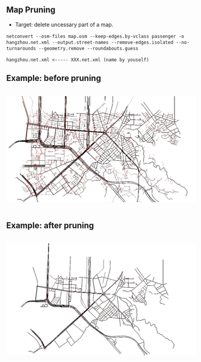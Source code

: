 Map Pruning
---
* Target: delete uncessary part of a map.
```
netconvert --osm-files map.osm --keep-edges.by-vclass passenger -o hangzhou.net.xml --output.street-names --remove-edges.isolated --no-turnarounds --geometry.remove --roundabouts.guess
```
```
hangzhou.net.xml <----- XXX.net.xml (name by youself)
```

Example: before pruning
---
</br>
<div align=center> <img src="https://github.com/AvisChiu/SUMO/blob/master/map%20pruning/figure/figure2.PNG" width="600"/></div>
</br>   

Example: after pruning
---
</br>
<div align=center> <img src="https://github.com/AvisChiu/SUMO/blob/master/map%20pruning/figure/figure1.PNG" width="600"/></div>
</br>   
